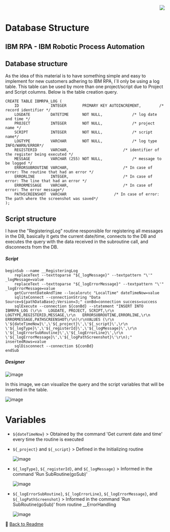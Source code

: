 <p align="right">
   <img src="http://img.shields.io/static/v1?label=STATUS&message=UNDER%20DEVELOPMENT&color=RED&style=for-the-badge"/>
 <!--  <img src="http://img.shields.io/static/v1?label=STATUS&message=CONCLUIDO&color=GREEN&style=for-the-badge"/>-->
</p>

# Database Structure

	
<h2>IBM RPA - IBM Robotic Process Automation</h2> 

## Database structure 

As the idea of this material is to have something simple and easy to implement for new customers adhering to IBM RPA, I`ll only be using a log table. This table can be used by more than one project/script due to Project and Script columns.
Below is the table creation query.

```
CREATE TABLE IBMRPA_LOG (
    ID              INTEGER       PRIMARY KEY AUTOINCREMENT,		/* record identifier */
    LOGDATE         DATETIME      NOT NULL,				/* log date and time */
    PROJECT         INTEGER       NOT NULL,				/* project name */
    SCRIPT          INTEGER       NOT NULL,				/* script name*/
    LOGTYPE         VARCHAR       NOT NULL,				/* log type INFO/WARN/ERROR*/
    REGISTERID      VARCHAR,						/* identifier of the register being executed */
    MESSAGE         VARCHAR (255) NOT NULL,				/* message to be logged */
    ERRORSUBROUTINE VARCHAR,						/* In case of error: The routine that had an error */
    ERRORLINE       INTEGER,						/* In case of error: The line that had an error */
    ERRORMESSAGE    VARCHAR,						/* In case of error: The error message*/
    PATHSCREENSHOT  VARCHAR						/* In case of error: The path where the screenshot was saved*/
);
```

## Script structure

I have the "RegisteringLog" routine responsible for registering all messages in the DB, basically it gets the current date/time, connects to the DB and executes the query with the data received in the subroutine call, and disconnects from the DB.

<h5>Script</h5>

```
beginSub --name __RegisteringLog
	replaceText --texttoparse "${_logMessage}" --textpattern "\'" _logMessage=value
	replaceText --texttoparse "${_logErrorMessage}" --textpattern "\'" _logErrorMessage=value
	getCurrentDateAndTime --localorutc "LocalTime" dateTimeNow=value
	sqliteConnect --connectionString "Data Source=${pathDataBase};Version=3;" conBd=connection success=success
	sqlExecute --connection ${conBd} --statement "INSERT INTO IBMRPA_LOG (\r\n   LOGDATE, PROJECT, SCRIPT,\r\n   LOGTYPE,REGISTERID,MESSAGE,\r\n   ERRORSUBROUTINE,ERRORLINE,\r\n   ERRORMESSAGE,PATHSCREENSHOT\r\n)\r\nVALUES (\r\n   \'${dateTimeNow}\',\'${_project}\',\'${_script}\',\r\n   \'${_logType}\',\'${_registerId}\',\'${_logMessage}\',\r\n   \'${_logErrorSubRoutine}\',\'${_logErrorLine}\',\r\n   \'${_logErrorMessage}\',\'${_logPathScreenshot}\'\r\n);" insertedRows=value
	sqlDisconnect --connection ${conBd}
endSub
```
	
<h5>Designer</h5>
	
![image](https://user-images.githubusercontent.com/46223364/219450961-014c086e-410f-4167-ac1f-a2c1a6b33d26.png)


In this image, we can visualize the query and the script variables that will be inserted in the table.

	
![image](https://user-images.githubusercontent.com/46223364/196576959-43c0dcce-bd38-42d8-b2ca-0a747c541e55.png)

# Variables
	
- `${dateTimeNow}` > Obtained by the command 'Get current date and time' every time the routine is executed
- `${_project}` and `${_script}` > Defined in the Initializing routine

	![image](https://user-images.githubusercontent.com/46223364/196580625-f0e4354c-9357-4a09-b624-f9cd547a620f.png)

- `${_logType}`, `${_registerId}`, and `${_logMessage}` > Informed in the command 'Run SubRoutine(goSub)'

	![image](https://user-images.githubusercontent.com/46223364/196580558-cbf7acc1-add6-4d95-8a05-829b5c1e501f.png)

- `${_logErrorSubRoutine}`, `${_logErrorLine}`, `${_logErrorMessage}`, and `${_logPathScreenshot}` > Informed in the command 'Run SubRoutine(goSub)' from routine __ErrorHandling

	![image](https://user-images.githubusercontent.com/46223364/219451773-1f97dd3f-b8e4-468d-af3c-f68d6cf29355.png)
	
	
:small_blue_diamond: [Back to Readme](https://github.com/angeloalves88/IBM-RPA-Script-Template/blob/main/README.md)	

